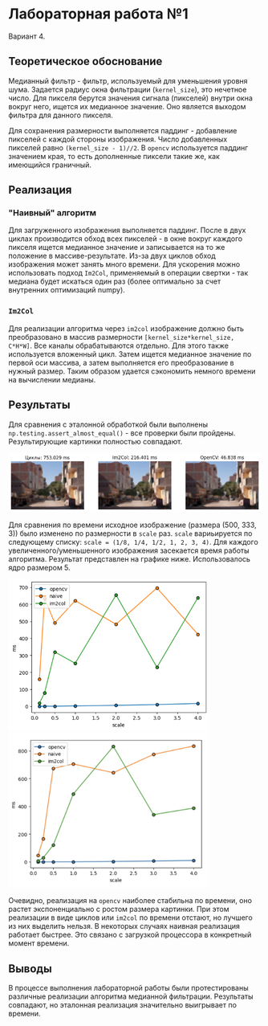 # Лабораторная работа №1

Вариант 4.

## Теоретическое обоснование
Медианный фильтр - фильтр, используемый для уменьшения уровня шума. Задается радиус окна фильтрации (`kernel_size`), это нечетное число. Для пикселя берутся значения сигнала (пикселей) внутри окна вокруг него, ищется их медианное значение. Оно является выходом фильтра для данного пикселя.

Для сохранения размерности выполняется паддинг - добавление пикселей с каждой стороны изображения. Число добавленных пикселей равно `(kernel_size - 1)//2`. В `opencv` используется паддинг значением края, то есть дополненные пиксели такие же, как имеющийся граничный.

## Реализация
### "Наивный" алгоритм
Для загруженного изображения выполняется паддинг. После в двух циклах производится обход всех пикселей - в окне вокруг каждого пикселя ищется медианное значение и записывается на то же положение в массиве-результате. Из-за двух циклов обход изображения может занять много времени. Для ускорения можно использовать подход `Im2Col`, применяемый в операции свертки - так медиана будет искаться один раз (более оптимально за счет внутренних оптимизаций numpy).

### `Im2Col`
Для реализации алгоритма через `im2col` изображение должно быть преобразовано в массив размерности `[kernel_size*kernel_size, C*H*W]`. Все каналы обрабатываются отдельно. Для этого также используется вложенный цикл. Затем ищется медианное значение по первой оси массива, а затем выполняется его преобразование в нужный размер. Таким образом удается сэкономить немного времени на вычислении медианы.

## Результаты
Для сравнения с эталонной обработкой были выполнены `np.testing.assert_almost_equal()` - все проверки были пройдены. Результирующие картинки полностью совпадают.

<img title="Результат" src="assets/comparison.png" width=600>

Для сравнения по времени исходное изображение (размера (500, 333, 3)) было изменено по размерности в `scale` раз. `scale` вариьируется по следующему списку: `scale = (1/8, 1/4, 1/2, 1, 2, 3, 4)`. Для каждого увеличенного/уменьшенного изображения засекается время работы алгоритма. Результат представлен на графике ниже. Использовалось ядро размером 5.

<img title="Сравнение по времени" src="assets/timers_k=5.png" width=400>
<img title="Результат (еще один)" src="assets/timers_k=5_2.png" width=400>

Очевидно, реализация на `opencv` наиболее стабильна по времени, оно растет экспоненциально с ростом размера картинки. При этом реализации в виде циклов или `im2col` по времени отстают, но лучшего из них выделить нельзя. В некоторых случаях наивная реализация работает быстрее. Это связано с загрузкой процессора в конкретный момент времени.

## Выводы

В процессе выполнения лабораторной работы были протестированы различные реализации алгоритма медианной фильтрации. Результаты совпадают, но эталонная реализация значительно выигрывает по времени.